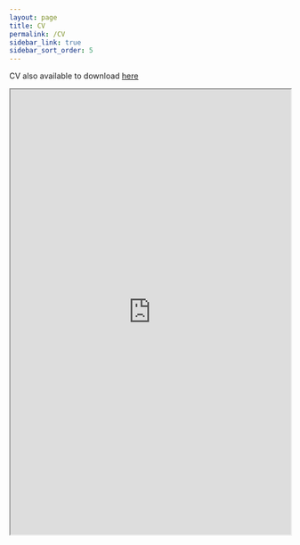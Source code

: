 ```yaml
---
layout: page
title: CV
permalink: /CV
sidebar_link: true
sidebar_sort_order: 5
---
```


CV also available to download [here](./pdf/resume.pdf)

<iframe src="https://drive.google.com/file/d/1gLZQxFfILKw2-Bcx0UOsjnrDQQXdWSs0/preview" width="100%" height =
"800"></iframe>

